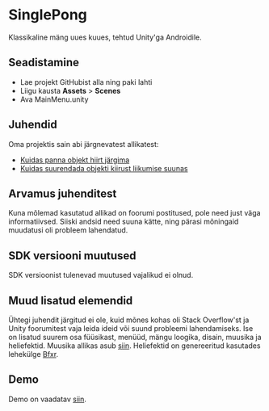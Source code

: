 # SinglePong
Klassikaline mäng uues kuues, tehtud Unity'ga Androidile.

## Seadistamine
* Lae projekt GitHubist alla ning paki lahti
* Liigu kausta **Assets** > **Scenes**
* Ava MainMenu.unity

## Juhendid
Oma projektis sain abi järgnevatest allikatest:
* [Kuidas panna objekt hiirt järgima](https://forum.unity.com/threads/make-object-follow-mouse-2d-game.211186/#post-1421264)
* [Kuidas suurendada objekti kiirust liikumise suunas](https://answers.unity.com/questions/224693/add-force-increase-speed-of-ball-periodically.html)

## Arvamus juhenditest
Kuna mõlemad kasutatud allikad on foorumi postitused, pole need just väga informatiivsed. Siiski andsid need suuna kätte, ning pärasi mõningaid muudatusi oli probleem lahendatud.

## SDK versiooni muutused
SDK versioonist tulenevad muutused vajalikud ei olnud.

## Muud lisatud elemendid
Ühtegi juhendit järgitud ei ole, kuid mõnes kohas oli Stack Overflow'st ja Unity foorumitest vaja leida ideid või suund probleemi lahendamiseks. Ise on lisatud suurem osa füüsikast, menüüd, mängu loogika, disain, muusika ja heliefektid. Muusika allikas asub [siin](https://nexsard.newgrounds.com/audio). Heliefektid on genereeritud kasutades lehekülge [Bfxr](https://www.bfxr.net/).

## Demo
Demo on vaadatav [siin](https://drive.google.com/file/d/1i9xwuB_sFMsgaJzFdTktNluV5z3GRrWC/view?usp=sharing).